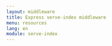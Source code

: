 ```yaml
---
layout: middleware
title: Express serve-index middleware
menu: resources
lang: en
module: serve-index
---
```

